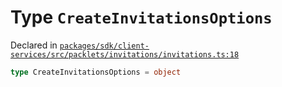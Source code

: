 # Type `CreateInvitationsOptions`
Declared in [`packages/sdk/client-services/src/packlets/invitations/invitations.ts:18`](https://github.com/dxos/protocols/blob/main/packages/sdk/client-services/src/packlets/invitations/invitations.ts#L18)




```ts
type CreateInvitationsOptions = object
```